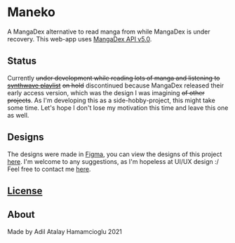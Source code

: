 # Maneko

A MangaDex alternative to read manga from while MangaDex is under recovery. This web-app uses [MangaDex API v5.0](https://api.mangadex.org/docs.html).

## Status

Currently ~~under development while reading lots of manga and listening to [synthwave playlist](https://open.spotify.com/playlist/163x2txK7w1r9QOIlB5LRF?si=f5bff499c75d4d0e)~~ ~~on hold~~ discontinued because MangaDex released their early access version, which was the design I was imagining ~~of other projects~~. As I'm developing this as a side-hobby-project, this might take some time. Let's hope I don't lose my motivation this time and leave this one as well.

## Designs

The designs were made in [Figma](https://www.figma.com), you can view the designs of this project [here](https://www.figma.com/file/aciJXrn4aX2jtNvxNe0X1q/MangaRex). I'm welcome to any suggestions, as I'm hopeless at UI/UX design :/ Feel free to contact me [here](mailto:recoskyler224@gmail.com).

## [License](https://github.com/recoskyler/mangarex/blob/main/LICENSE)

## About

Made by Adil Atalay Hamamcioglu
2021
